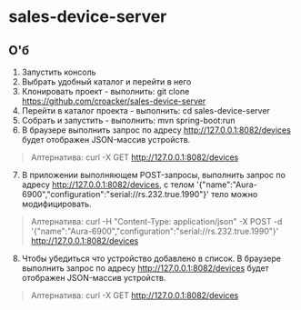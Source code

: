 # sales-device-server
## О'б
1. Запустить консоль
2. Выбрать удобный каталог и перейти в него
3. Клонировать проект - выполнить: git clone https://github.com/croacker/sales-device-server
4. Перейти в каталог проекта - выполнить: cd sales-device-server
5. Собрать и запустить - выполнить: mvn spring-boot:run
6. В браузере выполнить запрос по адресу http://127.0.0.1:8082/devices
будет отображен JSON-массив устройств.
> Алтернатива: curl -X GET http://127.0.0.1:8082/devices
7. В приложении выполняющем POST-запросы, выполнить запрос по адресу http://127.0.0.1:8082/devices, с телом '{"name":"Aura-6900","configuration":"serial://rs.232.true.1990"}'
тело можно модифицировать.
> Алтернатива: curl -H "Content-Type: application/json" -X POST -d '{"name":"Aura-6900","configuration":"serial://rs.232.true.1990"}' http://127.0.0.1:8082/devices
8. Чтобы убедиться что устройство добавлено в список.
В браузере выполнить запрос по адресу http://127.0.0.1:8082/devices будет отображен JSON-массив устройств.
> Алтернатива: curl -X GET http://127.0.0.1:8082/devices
